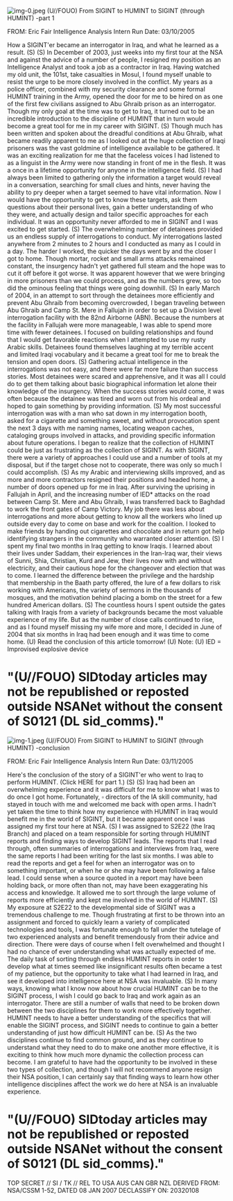 ![img-0.jpeg](img-0.jpeg)
(U//FOUO) From SIGINT to HUMINT to SIGINT (through HUMINT) -part 1

FROM: Eric Fair
Intelligence Analysis Intern
Run Date: 03/10/2005

How a SIGINT'er became an interrogator in Iraq, and what he learned as a result. (S)
(S) In December of 2003, just weeks into my first tour at the NSA and against the advice of a number of people, I resigned my position as an Intelligence Analyst and took a job as a contractor in Iraq. Having watched my old unit, the 101st, take casualties in Mosul, I found myself unable to resist the urge to be more closely involved in the conflict. My years as a police officer, combined with my security clearance and some formal HUMINT training in the Army, opened the door for me to be hired on as one of the first few civilians assigned to Abu Ghraib prison as an interrogator. Though my only goal at the time was to get to Iraq, it turned out to be an incredible introduction to the discipline of HUMINT that in turn would become a great tool for me in my career with SIGINT.
(S) Though much has been written and spoken about the dreadful conditions at Abu Ghraib, what became readily apparent to me as I looked out at the huge collection of Iraqi prisoners was the vast goldmine of intelligence available to be gathered. It was an exciting realization for me that the faceless voices I had listened to as a linguist in the Army were now standing in front of me in the flesh. It was a once in a lifetime opportunity for anyone in the intelligence field.
(S) I had always been limited to gathering only the information a target would reveal in a conversation, searching for small clues and hints, never having the ability to pry deeper when a target seemed to have vital information. Now I would have the opportunity to get to know these targets, ask them questions about their personal lives, gain a better understanding of who they were, and actually design and tailor specific approaches for each individual. It was an opportunity never afforded to me in SIGINT and I was excited to get started.
(S) The overwhelming number of detainees provided us an endless supply of interrogations to conduct. My interrogations lasted anywhere from 2 minutes to 2 hours and I conducted as many as I could in a day. The harder I worked, the quicker the days went by and the closer I got to home. Though mortar, rocket and small arms attacks remained constant, the insurgency hadn't yet gathered full steam and the hope was to cut it off before it got worse. It was apparent however that we were bringing in more prisoners than we could process, and as the numbers grew, so too did the ominous feeling that things were going downhill.
(S) In early March of 2004, in an attempt to sort through the detainees more efficiently and prevent Abu Ghraib from becoming overcrowded, I began traveling between Abu Ghraib and Camp St. Mere in Fallujah in order to set up a Division level interrogation facility with the 82nd Airborne (ABN). Because the numbers at the facility in Fallujah were more manageable, I was able to spend more time with fewer detainees. I focused on building relationships and found that I would get favorable reactions when I attempted to use my rusty Arabic skills. Detainees found themselves laughing at my terrible accent and limited Iraqi vocabulary and it became a great tool for me to break the tension and open doors.
(S) Gathering actual intelligence in the interrogations was not easy, and there were far more failure than success stories. Most detainees were scared and apprehensive, and it was all I could do to get them talking about basic biographical information let alone their knowledge of the insurgency. When the success stories would come, it was often because the detainee was tired and worn out from his ordeal and hoped to gain something by providing information.
(S) My most successful interrogation was with a man who sat down in my interrogation booth, asked for a cigarette and something sweet, and without provocation spent the next 3 days with
me naming names, locating weapon caches, cataloging groups involved in attacks, and providing specific information about future operations. I began to realize that the collection of HUMINT could be just as frustrating as the collection of SIGINT. As with SIGINT, there were a variety of approaches I could use and a number of tools at my disposal, but if the target chose not to cooperate, there was only so much I could accomplish.
(S) As my Arabic and interviewing skills improved, and as more and more contractors resigned their positions and headed home, a number of doors opened up for me in Iraq. After surviving the uprising in Fallujah in April, and the increasing number of IED* attacks on the road between Camp St. Mere and Abu Ghraib, I was transferred back to Baghdad to work the front gates of Camp Victory. My job there was less about interrogations and more about getting to know all the workers who lined up outside every day to come on base and work for the coalition. I looked to make friends by handing out cigarettes and chocolate and in return got help identifying strangers in the community who warranted closer attention.
(S) I spent my final two months in Iraq getting to know Iraqis. I learned about their lives under Saddam, their experiences in the Iran-Iraq war, their views of Sunni, Shia, Christian, Kurd and Jew, their lives now with and without electricity, and their cautious hope for the changeover and election that was to come. I learned the difference between the privilege and the hardship that membership in the Baath party offered, the lure of a few dollars to risk working with Americans, the variety of sermons in the thousands of mosques, and the motivation behind placing a bomb on the street for a few hundred American dollars.
(S) The countless hours I spent outside the gates talking with Iraqis from a variety of backgrounds became the most valuable experience of my life. But as the number of close calls continued to rise, and as I found myself missing my wife more and more, I decided in June of 2004 that six months in Iraq had been enough and it was time to come home.
(U) Read the conclusion of this article tomorrow!
(U) Note:
(U) IED = Improvised explosive device

# "(U//FOUO) SIDtoday articles may not be republished or reposted outside NSANet without the consent of S0121 (DL sid_comms)."
![img-1.jpeg](img-1.jpeg)
(U//FOUO) From SIGINT to HUMINT to SIGINT (through HUMINT) -conclusion

FROM: Eric Fair
Intelligence Analysis Intern
Run Date: 03/11/2005

Here's the conclusion of the story of a SIGINT'er who went to Iraq to perform HUMINT. (Click HERE for part 1.) (S)
(S) Iraq had been an overwhelming experience and it was difficult for me to know what I was to do once I got home. Fortunately, $\square$ directors of the IA skill community, had stayed in touch with me and welcomed me back with open arms. I hadn't yet taken the time to think how my experience with HUMINT in Iraq would benefit me in the world of SIGINT, but it became apparent once I was assigned my first tour here at NSA.
(S) I was assigned to S2E22 (the Iraq Branch) and placed on a team responsible for sorting through HUMINT reports and finding ways to develop SIGINT leads. The reports that I read through, often summaries of interrogations and interviews from Iraq, were the same reports I had been writing for the last six months. I was able to read the reports and get a feel for when an interrogator was on to something important, or when he or she may have been following a false lead. I could sense when a source quoted in a report may have been holding back, or more often than not, may have been exaggerating his access and knowledge. It allowed me to sort through the large volume of reports more efficiently and kept me involved in the world of HUMINT.
(S) My exposure at S2E22 to the developmental side of SIGINT was a tremendous challenge to me. Though frustrating at first to be thrown into an assignment and forced to quickly learn a variety of complicated technologies and tools, I was fortunate enough to fall under the tutelage of two experienced analysts and benefit tremendously from their advice and direction. There were days of course when I felt overwhelmed and thought I had no chance of ever understanding what was actually expected of me. The daily task of sorting through endless HUMINT reports in order to develop what at times seemed like insignificant results often became a test of my patience, but the opportunity to take what I had learned in Iraq, and see it developed into intelligence here at NSA was invaluable.
(S) In many ways, knowing what I know now about how crucial HUMINT can be to the SIGINT process, I wish I could go back to Iraq and work again as an interrogator. There are still a number of walls that need to be broken down between the two disciplines for them to work more effectively together. HUMINT needs to have a better understanding of the specifics that will enable the SIGINT process, and SIGINT needs to continue to gain a better understanding of just how difficult HUMINT can be.
(S) As the two disciplines continue to find common ground, and as they continue to understand what they need to do to make one another more effective, it is exciting to think how much more dynamic the collection process can become. I am grateful to have had the opportunity to be involved in these two types of collection, and though I will not recommend anyone resign their NSA position, I can certainly say that finding ways to learn how other intelligence disciplines affect the work we do here at NSA is an invaluable experience.

# "(U//FOUO) SIDtoday articles may not be republished or reposted outside NSANet without the consent of S0121 (DL sid_comms)."
TOP SECRET // SI / TK // REL TO USA AUS CAN GBR NZL
DERIVED FROM: NSA/CSSM 1-52, DATED 08 JAN 2007 DECLASSIFY ON: 20320108
